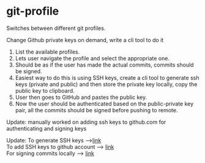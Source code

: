 # git-profile

Switches between different git profiles.

Change Github private keys on demand, write a cli tool to do it

1. List the available profiles.
2. Lets user navigate the profile and select the appropriate one.
3. Should be as if the user has made the actual commits, commits should be signed.
4. Easiest way to do this is using SSH keys, create a cli tool to generate ssh keys (private and public) and then store the private key locally, copy the public key to clipboard.
5. User then goes to GitHub and pastes the public key.
6. Now the user should be authenticated based on the public-private key pair, all the commits should be signed before pushing to remote.

Update:
manually worked on adding ssh keys to github.com for authenticating and signing keys

Update:
To generate SSH keys -->[link](https://docs.github.com/en/authentication/connecting-to-github-with-ssh/generating-a-new-ssh-key-and-adding-it-to-the-ssh-agent#generating-a-new-ssh-key)\
To add SSH keys to github account --> [link](https://docs.github.com/en/authentication/connecting-to-github-with-ssh/adding-a-new-ssh-key-to-your-github-account)\
For signing commits locally --> [link](https://docs.github.com/en/authentication/managing-commit-signature-verification/signing-commits)
